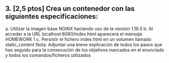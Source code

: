 ## 3. [2,5 ptos] Crea un contenedor con las siguientes especificaciones:

a. Utilizar la imagen base NGINX haciendo uso de la versión 1.19.3
b. Al acceder a la URL localhost:8080/index.html aparecerá el mensaje HOMEWORK 1
c. Persistir el fichero index.html en un volumen llamado static_content
Nota: Adjuntar una breve explicación de todos los pasos que has seguido para la
consecución de los objetivos marcados en el enunciado y todos los
comandos/ficheros utilizados
